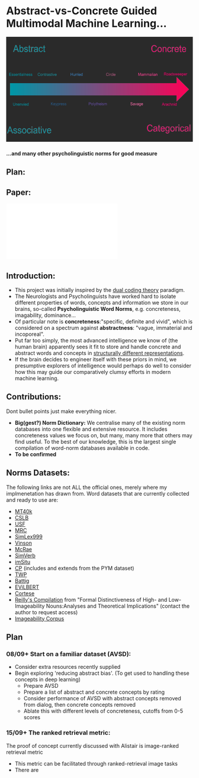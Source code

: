 # Abstract-vs-Concrete Guided Multimodal Machine Learning...
![Alt text](misc/imgs/a-c_scale.png?raw=true "Abstract -> Concrete")
#### ...and many other psycholinguistic norms for good measure

## Plan:

## Paper:
![800](misc/imgs/Abstract_vs_Concrete.pdf)

## Introduction:
* This project was initially inspired by the [dual coding theory](https://www.taylorfrancis.com/books/9781315798868) paradigm. 
* The Neurologists and Psycholinguists have worked hard to isolate different properties of words, concepts and information we store in our brains, so-called **Psycholinguistic Word Norms**, e.g. concreteness, imagability, dominance...
* Of particular note is **concreteness**:"specific, definite and vivid", which is considered on a spectrum against **abstractness**: "vague, immaterial and incoporeal".
* Put far too simply, the most advanced intelligence we know of (the human brain) apparently sees it fit to store and handle concrete and abstract words and concepts in [structurally different representations](https://www.semanticscholar.org/paper/Abstract-and-concrete-concepts-have-structurally-Crutch-Warrington/fa8257eb0a6ca226ab65e3873577659d7be1d1a7).
* If the brain decides to engineer itself with these priors in mind, we presumptive explorers of intelligence would perhaps do well to consider how this may guide our comparatively clumsy efforts in modern machine learning.

## Contributions:
Dont bullet points just make everything nicer.
* **Big(gest?) Norm Dictionary:** We centralise many of the existing norm databases into one flexible and extensive resource. It includes concreteness values we focus on, but many, many more that others may find useful. To the best of our knowledge, this is the largest single compilation of word-norm databases available in code.
* **To be confirmed**


## Norms Datasets:
The following links are not ALL the official ones, merely where my implmenetation has drawn from. Word datasets that are currently collected and ready to use are:
* [MT40k](http://crr.ugent.be/papers/Concreteness_ratings_Brysbaert_et_al_BRM.txt)
* [CSLB](http://www.csl.psychol.cam.ac.uk/propertynorms/)
* [USF](https://github.com/teonbrooks/free_association)
* [MRC](https://github.com/samzhang111/mrc-psycholinguistics)
* [SimLex999](https://fh295.github.io/simlex.html)
* [Vinson](https://static-content.springer.com/esm/art%3A10.3758%2FBRM.40.1.183/MediaObjects/Vinson-BRM-2008a.zip)
* [McRae](https://static-content.springer.com/esm/art%3A10.3758%2FBF03192726/MediaObjects/McRae-BRM-2005.zip)
* [SimVerb](https://github.com/benathi/word2gm/tree/master/evaluation_data/simverb/data)
* [imSitu](https://public.ukp.informatik.tu-darmstadt.de/coling18-multimodalSurvey/)
* [CP](https://link.springer.com/article/10.3758/BF03195584#SecESM1) (includes and extends from the PYM dataset)
* [TWP](https://github.com/friendly/WordPools/tree/master/R)
* [Battig](https://github.com/friendly/WordPools/tree/master/R)
* [EViLBERT](https://sapienzanlp.github.io/babelpic/)
* [Cortese](https://link.springer.com/article/10.3758/BF03195585#SecESM1)
* [Reilly's Compilation](https://www.reilly-coglab.com/data) from "Formal Distinctiveness of High- and Low-Imageability Nouns:Analyses and Theoretical Implications" (contact the author to request access)
* [Imageability Corpus](https://github.com/mkasu/imageabilitycorpus)
<!---
    args.MT40k_path     = _resolve_path(args.MT40k_path)
    args.CSLB_path      = _resolve_path(args.CSLB_path)
    args.USF_path       = _resolve_path(args.USF_path)
    args.MRC_path       = _resolve_path(args.MRC_path)
    args.SimLex999_path = _resolve_path(args.SimLex999_path)
    args.Vinson_path    = _resolve_path(args.Vinson_path)
    args.McRae_path     = _resolve_path(args.McRae_path)
    args.SimVerb_path   = _resolve_path(args.SimVerb_path)
    args.imSitu_path    = _resolve_path(args.imSitu_path)
    args.CP_path        = _resolve_path(args.CP_path)
    args.TWP_path       = _resolve_path(args.TWP_path)
    args.Battig_path    = _resolve_path(args.Battig_path)
    args.EViLBERT_path  = _resolve_path(args.EViLBERT_path)
    args.Cortese_path   = _resolve_path(args.Cortese_path)
    args.Reilly_path    = _resolve_path(args.Reilly_path)
    args.MM_imgblty_path= _resolve_path(args.MM_imgblty_path)
    args.sianpar_indo_path  = _resolve_path(args.sianpar_indo_path)
    args.yee_chinese_path   = _resolve_path(args.yee_chinese_path)
    args.megahr_crossling_path  = _resolve_path(args.megahr_crossling_path)
    args.glasgow_path  = _resolve_path(args.glasgow_path)
-->

## Plan
### 08/09+ Start on a familiar dataset (AVSD):
* Consider extra resources recently supplied
* Begin exploring 'reducing abstract bias'. (To get used to handling these concepts in deep learning)
    - Prepare AVSD
    - Prepare a list of abstract and concrete concepts by rating
    - Consider performance of AVSD with abstract concepts removed from dialog, then concrete concepts removed
    - Ablate this with different levels of concreteness, cutoffs from 0-5 scores

### 15/09+ The ranked retrieval metric:
The proof of concept currently discussed with Alistair is image-ranked retrieval metric
* This metric can be facilitated through ranked-retrieval image tasks
* There are 

